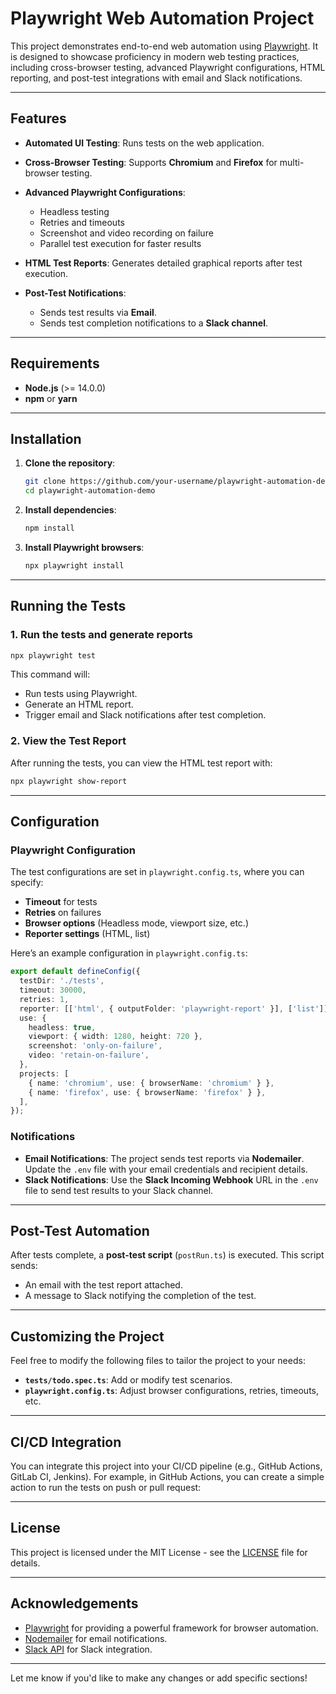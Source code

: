 # Playwright Web Automation Project

This project demonstrates end-to-end web automation using [Playwright](https://playwright.dev/). It is designed to showcase proficiency in modern web testing practices, including cross-browser testing, advanced Playwright configurations, HTML reporting, and post-test integrations with email and Slack notifications.

---

## Features

* **Automated UI Testing**: Runs tests on the web application.
* **Cross-Browser Testing**: Supports **Chromium** and **Firefox** for multi-browser testing.
* **Advanced Playwright Configurations**:

  * Headless testing
  * Retries and timeouts
  * Screenshot and video recording on failure
  * Parallel test execution for faster results
* **HTML Test Reports**: Generates detailed graphical reports after test execution.
* **Post-Test Notifications**:

  * Sends test results via **Email**.
  * Sends test completion notifications to a **Slack channel**.

---

## Requirements

* **Node.js** (>= 14.0.0)
* **npm** or **yarn**

---

## Installation

1. **Clone the repository**:

   ```bash
   git clone https://github.com/your-username/playwright-automation-demo.git
   cd playwright-automation-demo
   ```

2. **Install dependencies**:

   ```bash
   npm install
   ```

3. **Install Playwright browsers**:

   ```bash
   npx playwright install
   ```

---

## Running the Tests

### 1. Run the tests and generate reports

```bash
npx playwright test
```

This command will:

* Run tests using Playwright.
* Generate an HTML report.
* Trigger email and Slack notifications after test completion.

### 2. View the Test Report

After running the tests, you can view the HTML test report with:

```bash
npx playwright show-report
```

---

## Configuration

### Playwright Configuration

The test configurations are set in `playwright.config.ts`, where you can specify:

* **Timeout** for tests
* **Retries** on failures
* **Browser options** (Headless mode, viewport size, etc.)
* **Reporter settings** (HTML, list)

Here’s an example configuration in `playwright.config.ts`:

```ts
export default defineConfig({
  testDir: './tests',
  timeout: 30000,
  retries: 1,
  reporter: [['html', { outputFolder: 'playwright-report' }], ['list']],
  use: {
    headless: true,
    viewport: { width: 1280, height: 720 },
    screenshot: 'only-on-failure',
    video: 'retain-on-failure',
  },
  projects: [
    { name: 'chromium', use: { browserName: 'chromium' } },
    { name: 'firefox', use: { browserName: 'firefox' } },
  ],
});
```

### Notifications

* **Email Notifications**: The project sends test reports via **Nodemailer**. Update the `.env` file with your email credentials and recipient details.
* **Slack Notifications**: Use the **Slack Incoming Webhook** URL in the `.env` file to send test results to your Slack channel.

---

## Post-Test Automation

After tests complete, a **post-test script** (`postRun.ts`) is executed. This script sends:

* An email with the test report attached.
* A message to Slack notifying the completion of the test.

---

## Customizing the Project

Feel free to modify the following files to tailor the project to your needs:

* **`tests/todo.spec.ts`**: Add or modify test scenarios.
* **`playwright.config.ts`**: Adjust browser configurations, retries, timeouts, etc.

---

## CI/CD Integration

You can integrate this project into your CI/CD pipeline (e.g., GitHub Actions, GitLab CI, Jenkins). For example, in GitHub Actions, you can create a simple action to run the tests on push or pull request:

<!-- add relevent yml file and configuration -->

---

## License

This project is licensed under the MIT License - see the [LICENSE](LICENSE) file for details.

---

## Acknowledgements

* [Playwright](https://playwright.dev/) for providing a powerful framework for browser automation.
* [Nodemailer](https://nodemailer.com/) for email notifications.
* [Slack API](https://api.slack.com/) for Slack integration.

---

Let me know if you'd like to make any changes or add specific sections!
